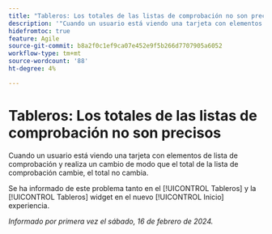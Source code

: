 ```yaml
---
title: "Tableros: Los totales de las listas de comprobación no son precisos"
description: '"Cuando un usuario está viendo una tarjeta con elementos de lista de comprobación y realiza un cambio de modo que el total de la lista de comprobación cambie, el total no cambia".'
hidefromtoc: true
feature: Agile
source-git-commit: b8a2f0c1ef9ca07e452e9f5b266d7707905a6052
workflow-type: tm+mt
source-wordcount: '88'
ht-degree: 4%

---
```



# Tableros: Los totales de las listas de comprobación no son precisos

Cuando un usuario está viendo una tarjeta con elementos de lista de comprobación y realiza un cambio de modo que el total de la lista de comprobación cambie, el total no cambia.

Se ha informado de este problema tanto en el [!UICONTROL Tableros] y la [!UICONTROL Tableros] widget en el nuevo [!UICONTROL Inicio] experiencia.

_Informado por primera vez el sábado, 16 de febrero de 2024._
